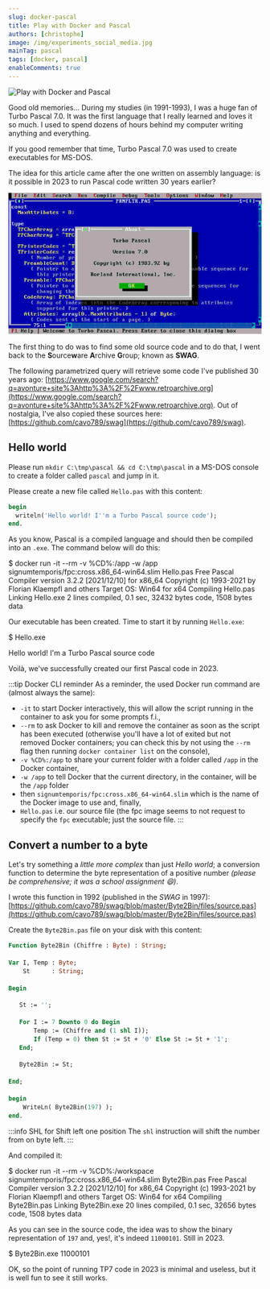 ```yaml
---
slug: docker-pascal
title: Play with Docker and Pascal
authors: [christophe]
image: /img/experiments_social_media.jpg
mainTag: pascal
tags: [docker, pascal]
enableComments: true
---
```

<!-- cspell:ignore ource,rchive,roupn,chiffre,downto -->
![Play with Docker and Pascal](/img/experiments_banner.jpg)

Good old memories... During my studies (in 1991-1993), I was a huge fan of Turbo Pascal 7.0. It was the first language that I really learned and loves it so much. I used to spend dozens of hours behind my computer writing anything and everything.

If you good remember that time, Turbo Pascal 7.0 was used to create executables for MS-DOS.

The idea for this article came after the one written on <Link to="/blog/docker-assembly">assembly language</Link>: is it possible in 2023 to run Pascal code written 30 years earlier?

<!-- truncate -->

![Turbo Pascal](./images/turbo_pascal.jpg)

The first thing to do was to find some old source code and to do that, I went back to the **S**ource**w**are **A**rchive **G**roup; known as **SWAG**.

The following parametrized query will retrieve some code I've published 30 years ago: [https://www.google.com/search?q=avonture+site%3Ahttp%3A%2F%2Fwww.retroarchive.org](https://www.google.com/search?q=avonture+site%3Ahttp%3A%2F%2Fwww.retroarchive.org). Out of nostalgia, I've also copied these sources here:[https://github.com/cavo789/swag](https://github.com/cavo789/swag).

## Hello world

Please run `mkdir C:\tmp\pascal && cd C:\tmp\pascal` in a MS-DOS console to create a folder called `pascal` and jump in it.

Please create a new file called `Hello.pas` with this content:

<Snippet filename="Hello.pas">

```pascal
begin
  writeln('Hello world! I''m a Turbo Pascal source code');
end.
```

</Snippet>

As you know, Pascal is a compiled language and should then be compiled into an `.exe`. The command below will do this:

<Terminal title="Powershell">
$ docker run -it --rm -v %CD%:/app -w /app signumtemporis/fpc:cross.x86_64-win64.slim Hello.pas
Free Pascal Compiler version 3.2.2 [2021/12/10] for x86_64
Copyright (c) 1993-2021 by Florian Klaempfl and others
Target OS: Win64 for x64
Compiling Hello.pas
Linking Hello.exe
2 lines compiled, 0.1 sec, 32432 bytes code, 1508 bytes data
</Terminal>

Our executable has been created. Time to start it by running `Hello.exe`:

<Terminal title="Powershell">
$ Hello.exe

Hello world! I'm a Turbo Pascal source code
</Terminal>

Voilà, we've successfully created our first Pascal code in 2023.

:::tip Docker CLI reminder
As a reminder, the used Docker run command are (almost always the same):

* `-it` to start Docker interactively, this will allow the script running in the container to ask you for some prompts f.i.,
* `--rm` to ask Docker to kill and remove the container as soon as the script has been executed (otherwise you'll have a lot of exited but not removed Docker containers; you can check this by not using the `--rm` flag then running `docker container list` on the console),
* `-v %CD%:/app` to share your current folder with a folder called `/app` in the Docker container,
* `-w /app` to tell Docker that the current directory, in the container, will be the `/app` folder
* then `signumtemporis/fpc:cross.x86_64-win64.slim` which is the name of the Docker image to use and, finally,
* `Hello.pas` i.e. our source file (the fpc image seems to not request to specify the `fpc` executable; just the source file.
:::

## Convert a number to a byte

Let's try something a *little more complex* than just *Hello world*; a conversion function to determine the byte representation of a positive number *(please be comprehensive; it was a school assignment 😄)*.

I wrote this function in 1992 (published in the *SWAG* in 1997): [https://github.com/cavo789/swag/blob/master/Byte2Bin/files/source.pas](https://github.com/cavo789/swag/blob/master/Byte2Bin/files/source.pas)

Create the `Byte2Bin.pas` file on your disk with this content:

<Snippet filename="Byte2Bin.pas">

```pascal
Function Byte2Bin (Chiffre : Byte) : String;

Var I, Temp : Byte;
    St      : String;

Begin

   St := '';

   For I := 7 Downto 0 do Begin
       Temp := (Chiffre and (1 shl I));
       If (Temp = 0) then St := St + '0' Else St := St + '1';
   End;

   Byte2Bin := St;

End;

begin
    WriteLn( Byte2Bin(197) );
end.
```

</Snippet>

:::info SHL for Shift left one position
The `shl` instruction will shift the number from on byte left.
:::

And compiled it:

<Terminal title="Powershell">
$ docker run -it --rm -v %CD%:/workspace signumtemporis/fpc:cross.x86_64-win64.slim Byte2Bin.pas
Free Pascal Compiler version 3.2.2 [2021/12/10] for x86_64
Copyright (c) 1993-2021 by Florian Klaempfl and others
Target OS: Win64 for x64
Compiling Byte2Bin.pas
Linking Byte2Bin.exe
20 lines compiled, 0.1 sec, 32656 bytes code, 1508 bytes data
</Terminal>

As you can see in the source code, the idea was to show the binary representation of `197` and, yes!, it's indeed `11000101`. Still in 2023.

<Terminal title="Powershell">
$ Byte2Bin.exe
11000101
</Terminal>

OK, so the point of running TP7 code in 2023 is minimal and useless, but it is well fun to see it still works.
